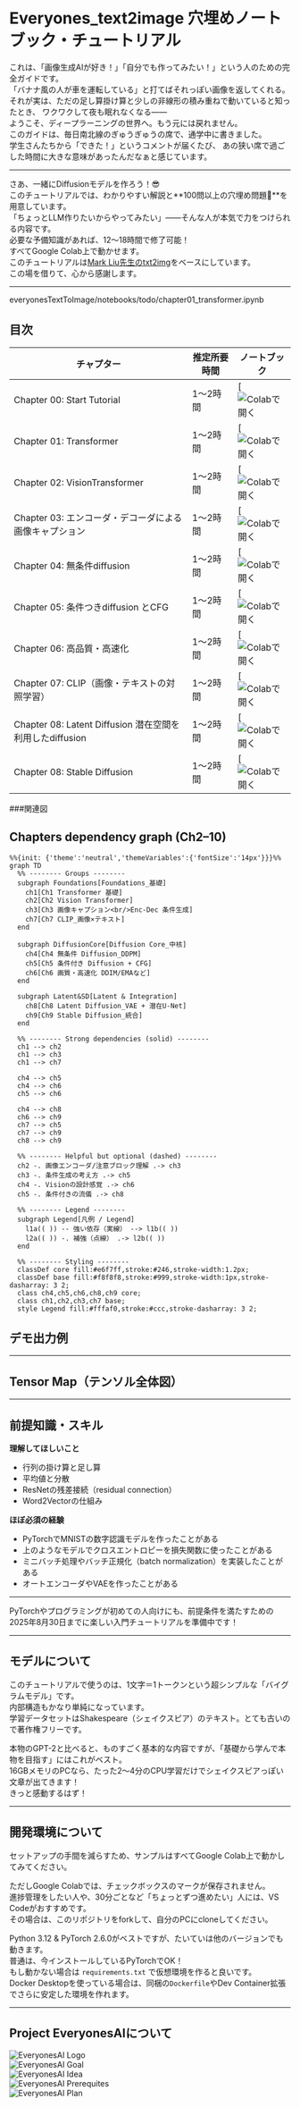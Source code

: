 # **Everyones_text2image 穴埋めノートブック・チュートリアル**

これは、「画像生成AIが好き！」「自分でも作ってみたい！」という人のための完全ガイドです。  
「バナナ風の人が車を運転している」と打てばそれっぽい画像を返してくれる。  
それが実は、ただの足し算掛け算と少しの非線形の積み重ねで動いていると知ったとき、
ワクワクして夜も眠れなくなる――  
ようこそ、ディープラーニングの世界へ。もう元には戻れません。  
このガイドは、毎日南北線のぎゅうぎゅうの席で、通学中に書きました。  
学生さんたちから「できた！」というコメントが届くたび、
あの狭い席で過ごした時間に大きな意味があったんだなぁと感じています。

---

さあ、一緒にDiffusionモデルを作ろう！😎  
このチュートリアルでは、わかりやすい解説と**100問以上の穴埋め問題🫨**を用意しています。  
「ちょっとLLM作りたいからやってみたい」――そんな人が本気で力をつけられる内容です。  
必要な予備知識があれば、12〜18時間で修了可能！  
すべてGoogle Colab上で動かせます。  
このチュートリアルは[Mark Liu先生のtxt2img](https://colab.research.google.com/drive/1JMLa53HDuA-i7ZBmqV7ZnA3c_fvtXnx-?usp=sharing)をベースにしています。  
この場を借りて、心から感謝します。

---
everyonesTextToImage/notebooks/todo/chapter01_transformer.ipynb
## 目次

| チャプター  | 推定所要時間 | ノートブック  |
|---|---|---|
| Chapter 00: Start Tutorial      | 1〜2時間 | [![Colabで開く]() |
| Chapter 01: Transformer      | 1〜2時間 | [![Colabで開く]() |
| Chapter 02: VisionTransformer     | 1〜2時間 | [![Colabで開く]() |
| Chapter 03: エンコーダ・デコーダによる画像キャプション   | 1〜2時間 | [![Colabで開く]() |
| Chapter 04: 無条件diffusion  | 1〜2時間 | [![Colabで開く]() |
| Chapter 05: 条件つきdiffusion とCFG  | 1〜2時間 | [![Colabで開く]() |
| Chapter 06: 高品質・高速化  | 1〜2時間 | [![Colabで開く]() |
| Chapter 07: CLIP（画像・テキストの対照学習）  | 1〜2時間 | [![Colabで開く]() |
| Chapter 08: Latent Diffusion 潜在空間を利用したdiffusion  | 1〜2時間 | [![Colabで開く]() |
| Chapter 08: Stable Diffusion  | 1〜2時間 | [![Colabで開く]() |

###関連図
## Chapters dependency graph (Ch2–10)

```mermaid
%%{init: {'theme':'neutral','themeVariables':{'fontSize':'14px'}}}%%
graph TD
  %% -------- Groups --------
  subgraph Foundations[Foundations_基礎]
    ch1[Ch1 Transformer 基礎]
    ch2[Ch2 Vision Transformer]
    ch3[Ch3 画像キャプション<br/>Enc-Dec 条件生成]
    ch7[Ch7 CLIP_画像×テキスト]
  end

  subgraph DiffusionCore[Diffusion Core_中核]
    ch4[Ch4 無条件 Diffusion_DDPM]
    ch5[Ch5 条件付き Diffusion + CFG]
    ch6[Ch6 画質・高速化 DDIM/EMAなど]
  end

  subgraph Latent&SD[Latent & Integration]
    ch8[Ch8 Latent Diffusion_VAE + 潜在U-Net]
    ch9[Ch9 Stable Diffusion_統合]
  end

  %% -------- Strong dependencies (solid) --------
  ch1 --> ch2
  ch1 --> ch3
  ch1 --> ch7

  ch4 --> ch5
  ch4 --> ch6
  ch5 --> ch6

  ch4 --> ch8
  ch6 --> ch9
  ch7 --> ch5
  ch7 --> ch9
  ch8 --> ch9

  %% -------- Helpful but optional (dashed) --------
  ch2 -. 画像エンコーダ/注意ブロック理解 .-> ch3
  ch3 -. 条件生成の考え方 .-> ch5
  ch4 -. Visionの設計感覚 .-> ch6
  ch5 -. 条件付きの流儀 .-> ch8

  %% -------- Legend --------
  subgraph Legend[凡例 / Legend]
    l1a(( )) -- 強い依存（実線） --> l1b(( ))
    l2a(( )) -. 補強（点線） .-> l2b(( ))
  end

  %% -------- Styling --------
  classDef core fill:#e6f7ff,stroke:#246,stroke-width:1.2px;
  classDef base fill:#f8f8f8,stroke:#999,stroke-width:1px,stroke-dasharray: 3 2;
  class ch4,ch5,ch6,ch8,ch9 core;
  class ch1,ch2,ch3,ch7 base;
  style Legend fill:#fffaf0,stroke:#ccc,stroke-dasharray: 3 2;
```


## **デモ出力例**

---

## **Tensor Map（テンソル全体図）**

---

## **前提知識・スキル**

**理解してほしいこと**  
- 行列の掛け算と足し算  
- 平均値と分散  
- ResNetの残差接続（residual connection）  
- Word2Vectorの仕組み  

**ほぼ必須の経験**  
- PyTorchでMNISTの数字認識モデルを作ったことがある  
- 上のようなモデルでクロスエントロピーを損失関数に使ったことがある  
- ミニバッチ処理やバッチ正規化（batch normalization）を実装したことがある  
- オートエンコーダやVAEを作ったことがある  

---

PyTorchやプログラミングが初めての人向けにも、前提条件を満たすための2025年8月30日までに楽しい入門チュートリアルを準備中です！

---

## **モデルについて**

このチュートリアルで使うのは、1文字＝1トークンという超シンプルな「バイグラムモデル」です。  
内部構造もかなり単純になっています。  
学習データセットはShakespeare（シェイクスピア）のテキスト。とても古いので著作権フリーです。

本物のGPT-2と比べると、ものすごく基本的な内容ですが、「基礎から学んで本物を目指す」にはこれがベスト。  
16GBメモリのPCなら、たった2〜4分のCPU学習だけでシェイクスピアっぽい文章が出てきます！  
きっと感動するはず！

---

## **開発環境について**

セットアップの手間を減らすため、サンプルはすべてGoogle Colab上で動かしてみてください。

ただしGoogle Colabでは、チェックボックスのマークが保存されません。  
進捗管理をしたい人や、30分ごとなど「ちょっとずつ進めたい」人には、VS Codeがおすすめです。  
その場合は、このリポジトリをforkして、自分のPCにcloneしてください。


Python 3.12 & PyTorch 2.6.0がベストですが、たいていは他のバージョンでも動きます。  
普通は、今インストールしているPyTorchでOK！  
もし動かない場合は `requirements.txt` で仮想環境を作ると良いです。  
Docker Desktopを使っている場合は、同梱の`Dockerfile`やDev Container拡張でさらに安定した環境を作れます。

---

## **Project EveryonesAIについて**

![EveryonesAI Logo](assets/EveryonesAI_logo.png)  
![EveryonesAI Goal](assets/EveryonesAI_goal.png)  
![EveryonesAI Idea](assets/EveryonesAI_idea.png)  
![EveryonesAI Prerequites](assets/EveryonesAI_prerequites.png)  
![EveryonesAI Plan](assets/EveryonesAI_plan.png)